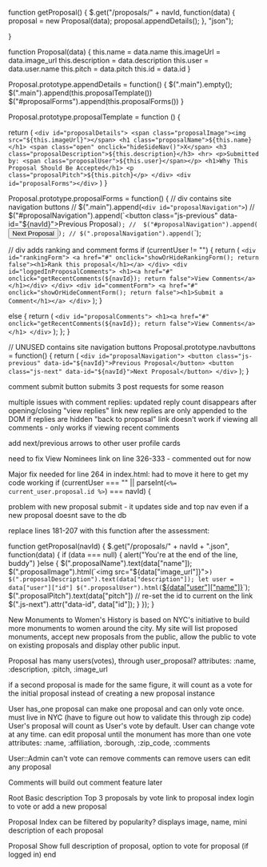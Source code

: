 function getProposal() {
  $.get("/proposals/" + navId, function(data) {
    proposal = new Proposal(data);
    proposal.appendDetails();
  }, "json");

}

function Proposal(data) {
  this.name = data.name
  this.imageUrl = data.image_url
  this.description = data.description
  this.user = data.user.name
  this.pitch = data.pitch
  this.id = data.id
}

Proposal.prototype.appendDetails = function() {
  $(".main").empty();
  $(".main").append(this.proposalTemplate())
  $("#proposalForms").append(this.proposalForms())
}

Proposal.prototype.proposalTemplate = function () {

  return (
    `<div id="proposalDetails">
      <span class="proposalImage"><img src="${this.imageUrl}"></span>
      <h1 class="proposalName">${this.name}</h1>
      <span class="open" onclick="hideSideNav()">X</span>
      <h3 class="proposalDescription">${this.description}</h3>
      <hr>
      <p>Submitted by: <span class="proposalUser">${this.user}</span></p>
      <h1>Why This Proposal Should Be Accepted</h1>
      <p class="proposalPitch">${this.pitch}</p>
    </div>
    <div id="proposalForms"></div>`
  )
}

Proposal.prototype.proposalForms = function() {
  // div contains site navigation buttons
  // $(".main").append(`<div id="proposalNavigation">`)
  // $("#proposalNavigation").append(`<button class="js-previous" data-id="${navId}">Previous Proposal</button>`);
  //  $("#proposalNavigation").append(`<button class="js-next" data-id="${navId}">Next Proposal</button>`);
  // $(".proposalNavigation").append(`</div>`);

  // div adds ranking and comment forms
  if (currentUser != "") {
    return (
        `<div id="rankingForm">
          <a href="#" onclick="showOrHideRankingForm(); return false"><h1>Rank this proposal</h1></a>
        </div>
        <div id="loggedInProposalComments">
          <h1><a href="#" onclick="getRecentComments(${navId}); return false">View Comments</a></h1></div>
        </div>
        <div id="commentForm">
          <a href="#" onclick="showOrHideCommentForm(); return false"><h1>Submit a Comment</h1></a>
        </div>`
    );
  }

  else {
    return (
      `<div id="proposalComments">
        <h1><a href="#" onclick="getRecentComments(${navId}); return false">View Comments</a></h1>
      </div>`
    );
  };
}

// UNUSED contains site navigation buttons
Proposal.prototype.navbuttons = function() {
  return (
    `<div id="proposalNavigation">
      <button class="js-previous" data-id="${navId}">Previous Proposal</button>
      <button class="js-next" data-id="${navId}">Next Proposal</button>
    </div>`
  );
}

comment submit button submits 3 post requests for some reason

multiple issues with comment replies:
  updated reply count disappears after opening/closing "view replies" link
  new replies are only appended to the DOM if replies are hidden
  "back to proposal" link doesn't work if viewing all comments - only works if viewing recent comments

add next/previous arrows to other user profile cards

need to fix View Nominees link on line 326-333 - commented out for now

Major fix needed for line 264 in index.html:
had to move it here to get my code working
 if (currentUser === "" || parseInt(`<%= current_user.proposal.id %>`) === navId) {

problem with new proposal submit - it updates side and top nav even if a new proposal doesnt save to the db

replace lines 181-207 with this function after the assessment:

function getProposal(navId) {
  $.get("/proposals/" + navId + ".json", function(data) {
    if (data === null) {
      alert("You're at the end of the line, buddy")
    }else {
      $(".proposalName").text(data["name"]);
      $(".proposalImage").html(`<img src="${data["image_url"]}">`)
      $(".proposalDescription").text(data["description"]);
      let user = data["user"]["id"]
      $(".proposalUser").html(`<a href="/users/${data['user']['id']}">${data["user"]["name"]}</a>`);
      $(".proposalPitch").text(data["pitch"])
      // re-set the id to current on the link
      $(".js-next").attr("data-id", data["id"]);
    }
  });
}






New Monuments to Women's History is based on NYC's initiative to build more monuments to women around the city.  My site will list proposed monuments, accept new proposals from the public, allow the public to vote on existing proposals and display other public input.

Proposal
  has many users(votes), through user_proposal?
  attributes: :name, :description, :pitch, :image_url

  if a second proposal is made for the same figure, it will count as a vote for the initial proposal instead of creating a new proposal instance

User
  has_one proposal
  can make one proposal and can only vote once.
  must live in NYC (have to figure out how to validate this through zip code)  
  User's proposal will count as User's vote by default.
  User can change vote at any time.
  can edit proposal until the monument has more than one vote
  attributes: :name, :affiliation, :borough, :zip_code, :comments

User::Admin
  can't vote
  can remove comments
  can remove users
  can edit any proposal

Comments
will build out comment feature later

Root
  Basic description
  Top 3 proposals by vote
  link to proposal index
  login to vote or add a new proposal

Proposal Index
  can be filtered by popularity?
  displays image, name, mini description of each proposal

Proposal Show
  full description of proposal, option to vote for proposal (if logged in)
end
